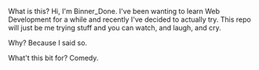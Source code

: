 What is this?
Hi, I'm Binner_Done. I've been wanting to learn Web Development for a while and recently I've decided to actually try. This repo will just be me trying stuff and you can watch, and laugh, and cry.

Why?
Because I said so.

What't this bit for?
Comedy.
